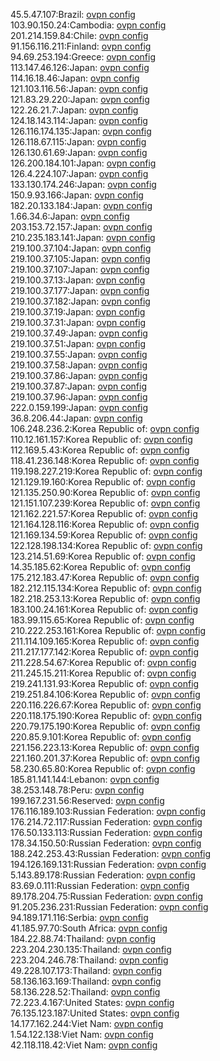 45.5.47.107:Brazil: [ovpn config](vpn/45_5_47_107.ovpn)  
103.90.150.24:Cambodia: [ovpn config](vpn/103_90_150_24.ovpn)  
201.214.159.84:Chile: [ovpn config](vpn/201_214_159_84.ovpn)  
91.156.116.211:Finland: [ovpn config](vpn/91_156_116_211.ovpn)  
94.69.253.194:Greece: [ovpn config](vpn/94_69_253_194.ovpn)  
113.147.46.126:Japan: [ovpn config](vpn/113_147_46_126.ovpn)  
114.16.18.46:Japan: [ovpn config](vpn/114_16_18_46.ovpn)  
121.103.116.56:Japan: [ovpn config](vpn/121_103_116_56.ovpn)  
121.83.29.220:Japan: [ovpn config](vpn/121_83_29_220.ovpn)  
122.26.21.7:Japan: [ovpn config](vpn/122_26_21_7.ovpn)  
124.18.143.114:Japan: [ovpn config](vpn/124_18_143_114.ovpn)  
126.116.174.135:Japan: [ovpn config](vpn/126_116_174_135.ovpn)  
126.118.67.115:Japan: [ovpn config](vpn/126_118_67_115.ovpn)  
126.130.61.69:Japan: [ovpn config](vpn/126_130_61_69.ovpn)  
126.200.184.101:Japan: [ovpn config](vpn/126_200_184_101.ovpn)  
126.4.224.107:Japan: [ovpn config](vpn/126_4_224_107.ovpn)  
133.130.174.246:Japan: [ovpn config](vpn/133_130_174_246.ovpn)  
150.9.93.166:Japan: [ovpn config](vpn/150_9_93_166.ovpn)  
182.20.133.184:Japan: [ovpn config](vpn/182_20_133_184.ovpn)  
1.66.34.6:Japan: [ovpn config](vpn/1_66_34_6.ovpn)  
203.153.72.157:Japan: [ovpn config](vpn/203_153_72_157.ovpn)  
210.235.183.141:Japan: [ovpn config](vpn/210_235_183_141.ovpn)  
219.100.37.104:Japan: [ovpn config](vpn/219_100_37_104.ovpn)  
219.100.37.105:Japan: [ovpn config](vpn/219_100_37_105.ovpn)  
219.100.37.107:Japan: [ovpn config](vpn/219_100_37_107.ovpn)  
219.100.37.13:Japan: [ovpn config](vpn/219_100_37_13.ovpn)  
219.100.37.177:Japan: [ovpn config](vpn/219_100_37_177.ovpn)  
219.100.37.182:Japan: [ovpn config](vpn/219_100_37_182.ovpn)  
219.100.37.19:Japan: [ovpn config](vpn/219_100_37_19.ovpn)  
219.100.37.31:Japan: [ovpn config](vpn/219_100_37_31.ovpn)  
219.100.37.49:Japan: [ovpn config](vpn/219_100_37_49.ovpn)  
219.100.37.51:Japan: [ovpn config](vpn/219_100_37_51.ovpn)  
219.100.37.55:Japan: [ovpn config](vpn/219_100_37_55.ovpn)  
219.100.37.58:Japan: [ovpn config](vpn/219_100_37_58.ovpn)  
219.100.37.86:Japan: [ovpn config](vpn/219_100_37_86.ovpn)  
219.100.37.87:Japan: [ovpn config](vpn/219_100_37_87.ovpn)  
219.100.37.96:Japan: [ovpn config](vpn/219_100_37_96.ovpn)  
222.0.159.199:Japan: [ovpn config](vpn/222_0_159_199.ovpn)  
36.8.206.44:Japan: [ovpn config](vpn/36_8_206_44.ovpn)  
106.248.236.2:Korea Republic of: [ovpn config](vpn/106_248_236_2.ovpn)  
110.12.161.157:Korea Republic of: [ovpn config](vpn/110_12_161_157.ovpn)  
112.169.5.43:Korea Republic of: [ovpn config](vpn/112_169_5_43.ovpn)  
118.41.236.148:Korea Republic of: [ovpn config](vpn/118_41_236_148.ovpn)  
119.198.227.219:Korea Republic of: [ovpn config](vpn/119_198_227_219.ovpn)  
121.129.19.160:Korea Republic of: [ovpn config](vpn/121_129_19_160.ovpn)  
121.135.250.90:Korea Republic of: [ovpn config](vpn/121_135_250_90.ovpn)  
121.151.107.239:Korea Republic of: [ovpn config](vpn/121_151_107_239.ovpn)  
121.162.221.57:Korea Republic of: [ovpn config](vpn/121_162_221_57.ovpn)  
121.164.128.116:Korea Republic of: [ovpn config](vpn/121_164_128_116.ovpn)  
121.169.134.59:Korea Republic of: [ovpn config](vpn/121_169_134_59.ovpn)  
122.128.198.134:Korea Republic of: [ovpn config](vpn/122_128_198_134.ovpn)  
123.214.51.69:Korea Republic of: [ovpn config](vpn/123_214_51_69.ovpn)  
14.35.185.62:Korea Republic of: [ovpn config](vpn/14_35_185_62.ovpn)  
175.212.183.47:Korea Republic of: [ovpn config](vpn/175_212_183_47.ovpn)  
182.212.115.134:Korea Republic of: [ovpn config](vpn/182_212_115_134.ovpn)  
182.218.253.13:Korea Republic of: [ovpn config](vpn/182_218_253_13.ovpn)  
183.100.24.161:Korea Republic of: [ovpn config](vpn/183_100_24_161.ovpn)  
183.99.115.65:Korea Republic of: [ovpn config](vpn/183_99_115_65.ovpn)  
210.222.253.161:Korea Republic of: [ovpn config](vpn/210_222_253_161.ovpn)  
211.114.109.165:Korea Republic of: [ovpn config](vpn/211_114_109_165.ovpn)  
211.217.177.142:Korea Republic of: [ovpn config](vpn/211_217_177_142.ovpn)  
211.228.54.67:Korea Republic of: [ovpn config](vpn/211_228_54_67.ovpn)  
211.245.15.211:Korea Republic of: [ovpn config](vpn/211_245_15_211.ovpn)  
219.241.131.93:Korea Republic of: [ovpn config](vpn/219_241_131_93.ovpn)  
219.251.84.106:Korea Republic of: [ovpn config](vpn/219_251_84_106.ovpn)  
220.116.226.67:Korea Republic of: [ovpn config](vpn/220_116_226_67.ovpn)  
220.118.175.190:Korea Republic of: [ovpn config](vpn/220_118_175_190.ovpn)  
220.79.175.190:Korea Republic of: [ovpn config](vpn/220_79_175_190.ovpn)  
220.85.9.101:Korea Republic of: [ovpn config](vpn/220_85_9_101.ovpn)  
221.156.223.13:Korea Republic of: [ovpn config](vpn/221_156_223_13.ovpn)  
221.160.201.37:Korea Republic of: [ovpn config](vpn/221_160_201_37.ovpn)  
58.230.65.80:Korea Republic of: [ovpn config](vpn/58_230_65_80.ovpn)  
185.81.141.144:Lebanon: [ovpn config](vpn/185_81_141_144.ovpn)  
38.253.148.78:Peru: [ovpn config](vpn/38_253_148_78.ovpn)  
199.167.231.56:Reserved: [ovpn config](vpn/199_167_231_56.ovpn)  
176.116.189.103:Russian Federation: [ovpn config](vpn/176_116_189_103.ovpn)  
176.214.72.117:Russian Federation: [ovpn config](vpn/176_214_72_117.ovpn)  
176.50.133.113:Russian Federation: [ovpn config](vpn/176_50_133_113.ovpn)  
178.34.150.50:Russian Federation: [ovpn config](vpn/178_34_150_50.ovpn)  
188.242.253.43:Russian Federation: [ovpn config](vpn/188_242_253_43.ovpn)  
194.126.169.131:Russian Federation: [ovpn config](vpn/194_126_169_131.ovpn)  
5.143.89.178:Russian Federation: [ovpn config](vpn/5_143_89_178.ovpn)  
83.69.0.111:Russian Federation: [ovpn config](vpn/83_69_0_111.ovpn)  
89.178.204.75:Russian Federation: [ovpn config](vpn/89_178_204_75.ovpn)  
91.205.236.231:Russian Federation: [ovpn config](vpn/91_205_236_231.ovpn)  
94.189.171.116:Serbia: [ovpn config](vpn/94_189_171_116.ovpn)  
41.185.97.70:South Africa: [ovpn config](vpn/41_185_97_70.ovpn)  
184.22.88.74:Thailand: [ovpn config](vpn/184_22_88_74.ovpn)  
223.204.230.135:Thailand: [ovpn config](vpn/223_204_230_135.ovpn)  
223.204.246.78:Thailand: [ovpn config](vpn/223_204_246_78.ovpn)  
49.228.107.173:Thailand: [ovpn config](vpn/49_228_107_173.ovpn)  
58.136.163.169:Thailand: [ovpn config](vpn/58_136_163_169.ovpn)  
58.136.228.52:Thailand: [ovpn config](vpn/58_136_228_52.ovpn)  
72.223.4.167:United States: [ovpn config](vpn/72_223_4_167.ovpn)  
76.135.123.187:United States: [ovpn config](vpn/76_135_123_187.ovpn)  
14.177.162.244:Viet Nam: [ovpn config](vpn/14_177_162_244.ovpn)  
1.54.122.138:Viet Nam: [ovpn config](vpn/1_54_122_138.ovpn)  
42.118.118.42:Viet Nam: [ovpn config](vpn/42_118_118_42.ovpn)  
